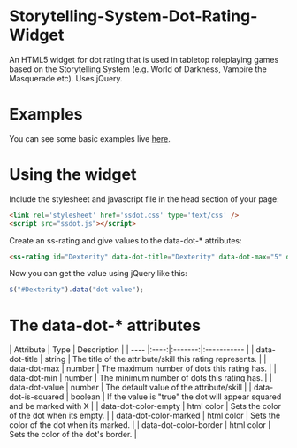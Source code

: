 Storytelling-System-Dot-Rating-Widget
=====================================

An HTML5 widget for dot rating that is used in tabletop roleplaying games based on the Storytelling System (e.g. World of Darkness, Vampire the Masquerade etc). Uses jQuery.

Examples
========

You can see some basic examples live [here](https://dl.dropboxusercontent.com/u/62860879/Storytelling%20System%20-%20HTML5%20Dot%20Component/example.html).

Using the widget
======================

Include the stylesheet and javascript file in the head section of your page:

```html
<link rel='stylesheet' href='ssdot.css' type='text/css' />
<script src="ssdot.js"></script>
```

Create an ss-rating and give values to the data-dot-* attributes:

```html
<ss-rating id="Dexterity" data-dot-title="Dexterity" data-dot-max="5" data-dot-min="1" data-dot-value="3"></ss-rating>
```

Now you can get the value using jQuery like this:

```js
$("#Dexterity").data("dot-value");
```

The data-dot-* attributes
======================

| Attribute | Type |	Description |
| ---- |:----:|:-------:|:----------- |
| data-dot-title | string | The title of the attribute/skill this rating represents. |
| data-dot-max | number | The maximum number of dots this rating has. |
| data-dot-min | number | The minimum number of dots this rating has. |
| data-dot-value | number | The default value of the attribute/skill |
| data-dot-is-squared | boolean | If the value is "true" the dot will appear squared and be marked with X |
| data-dot-color-empty | html color | Sets the color of the dot when its empty. |
| data-dot-color-marked | html color | Sets the color of the dot when its marked. |
| data-dot-color-border | html color | Sets the color of the dot's border. |
